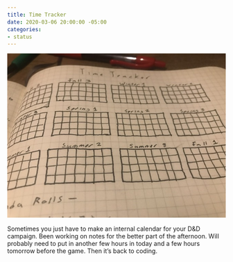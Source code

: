 ```yaml
---
title: Time Tracker
date: 2020-03-06 20:00:00 -05:00
categories:
- status
---
```


![F18BD3E7-F5CD-44BD-8755-41325D5DA47B.jpeg](/uploads/F18BD3E7-F5CD-44BD-8755-41325D5DA47B.jpeg)

Sometimes you just have to make an internal calendar for your D&D campaign. Been working on notes for the better part of the afternoon. Will probably need to put in another few hours in today and a few hours tomorrow before the game. Then it’s back to coding. 